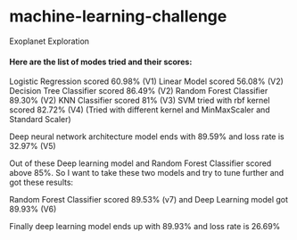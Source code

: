 # machine-learning-challenge
Exoplanet Exploration

#### Here are the list of modes tried and their scores:

Logistic Regression scored 60.98%		(V1)
Linear Model  scored 56.08%			(V2)
Decision Tree Classifier scored 86.49%		(V2)
Random Forest Classifier 89.30%			(V2)
KNN Classifier scored 81%			(V3)
SVM tried with rbf kernel scored 82.72%		(V4)
(Tried with different kernel and MinMaxScaler and Standard Scaler)

Deep neural network architecture model 
ends with 89.59% and loss rate is 32.97%    	(V5)


Out of these Deep learning model and Random Forest Classifier scored above 85%.
So I want to take these two models and try to tune further and got these results:

Random Forest Classifier scored 89.53%		(v7)
and
Deep Learning model got 89.93% 			(V6)

Finally deep learning model ends up with 89.93% and loss rate is 26.69%

